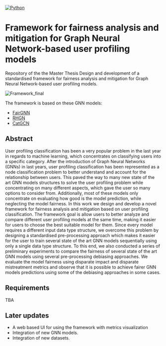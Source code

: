 [![Python](https://img.shields.io/badge/Python-3.8.10-%233776AB?logo=Python)](https://www.python.org/)

# Framework for fairness analysis and mitigation for Graph Neural Network-based user profiling models
Repository of the the Master Thesis Design and development of a standardised framework for fairness analysis and mitigation for Graph Neural Network-based user profiling models.

![Framework_final](https://user-images.githubusercontent.com/45569039/213778147-d8488eb0-965d-46ec-a526-1f1f942dfb18.jpg)

The framework is based on these GNN models:
- [FairGNN](https://arxiv.org/abs/2009.01454)
- [RHGN](https://arxiv.org/abs/2110.07181)
- [CatGCN](https://arxiv.org/abs/2009.05303)
## Abstract
User profiling classification has been a very popular problem in the last year in regards to machine learning, which concentrates on classifying users into a specific category.
After the introduction of Graph Neural Networks (GNNs) in last years, user profiling classification has been represented as a node classification problem to better understand and account for the relationship between users.
This paved the way to many new state of the art GNN models structures to solve the user profiling problem while concentrating on many different aspects, which gave the user so many options to consider from.
Additionally, most of these models only concentrate on evaluating how good is the model prediction, while neglecting the model fairness.
In this work we design and develop a novel framework for fairness analysis and mitigation based on user profiling classification.
The framework goal is allow users to better analyze and compare different user profiling models at the same time, making it easier for users to choose the best suitable model for them. 
Since every model requires a different input data type structure, we overcome this problem by designing a standardised pre-processing approach which makes it easier for the user to train several state of the art GNN models sequentially using only a single data type structure.
To this end, we also conducted a series of preliminary experiments to compare the fairness of several state of the art GNN models using several pre-processing debiasing approaches.
We evaluate the model fairness using disparate impact and disparate mistreatment metrics and observe that it is possible to achieve fairer GNN models predictions using some of the debiasing approaches in some cases.

## Requirements
TBA


## Later updates
- A web based UI for using the framework with metrics visualization
- Integration of new GNN models.
- Integration of new datasets.
